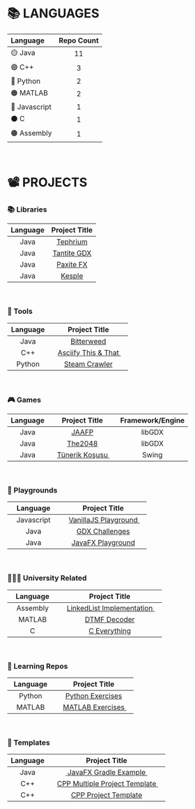 






# 📚 LANGUAGES

|    Language          |   Repo Count         |
|    :-------          |   :--------------:   |
|     🟡 Java         |         11           |
|     🟣 C++          |          3           |
|     🔵 Python       |          2           |
|     🟠 MATLAB       |          2           |
|     🔴 Javascript   |          1           |
|     ⚫ C            |          1           |
|     🟤 Assembly     |          1           |

<br>





# 📽 PROJECTS

### 📚 Libraries

|  Language          |                                          Project Title                                          |
|  :--------------:  |   :-----------------------------------------------------------------------------------------:   |
|     Java           |    <a href="https://github.com/oziris78/tephrium"> Tephrium </a>                                |
|     Java           |    <a href="https://github.com/oziris78/tantite-gdx"> Tantite GDX </a>                          |
|     Java           |    <a href="https://github.com/oziris78/paxite-fx"> Paxite FX </a>                              |
|     Java           |    <a href="https://github.com/oziris78/kesple"> Kesple </a>                                    |


<br>


### 🔨 Tools

|  Language          |                                          Project Title                                          | 
|  :--------------:  |   :-----------------------------------------------------------------------------------------:   | 
|   Java             |   <a href="https://github.com/oziris78/bitterweed"> Bitterweed </a>                             |
|  C++ | &nbsp;&nbsp; <a href="https://github.com/oziris78/asciify-this-and-that"> Asciify This & That </a> &nbsp;&nbsp; |
| &nbsp;&nbsp; Python &nbsp;&nbsp;|   <a href="https://github.com/oziris78/steam-crawler"> Steam Crawler </a>                       |


<br>


### 🎮 Games

|  Language          |                                          Project Title                          |   Framework/Engine |
|  :--------------:  |   :-------------------------------------------------------------------------:   |  :-----------: |
|     Java           |    <a href="https://github.com/oziris78/jaafp"> JAAFP </a>                      |   libGDX       |
|     Java           |    <a href="https://github.com/oziris78/the2048"> The2048 </a>                  |   libGDX       |
| &nbsp;&nbsp; Java &nbsp;&nbsp; | &nbsp;&nbsp; <a href="https://github.com/oziris78/tunerik-kosusu"> Tünerik Koşusu </a> &nbsp;&nbsp; |   Swing   |


<br>


### 🚩 Playgrounds

|  Language          |                                          Project Title                                          |
|  :--------------:  |   :-----------------------------------------------------------------------------------------:   |
|    &nbsp;&nbsp; Javascript  &nbsp;&nbsp;   | &nbsp;&nbsp;   <a href="https://github.com/oziris78/vanillajs-playground"> VanillaJS Playground </a> &nbsp;&nbsp;  |
|     Java           |    <a href="https://github.com/oziris78/gdx-challenges"> GDX Challenges </a>                    |  
|     Java           |    <a href="https://github.com/oziris78/javafx-playground"> JavaFX Playground </a>              |  


<br>


### 👨🏻‍🎓 University Related

|  Language          |                                          Project Title                                          |
|  :--------------:  |   :-----------------------------------------------------------------------------------------:   |
| &nbsp;&nbsp; Assembly &nbsp;&nbsp;  | &nbsp;&nbsp;   <a href="https://github.com/oziris78/assembly-linkedlist"> LinkedList Implementation </a> &nbsp;&nbsp; |
|    MATLAB          |  <a href="https://github.com/oziris78/dtmf-decoder"> DTMF Decoder </a>                          |
|    C               |    <a href="https://github.com/oziris78/c-everything"> C Everything </a>                        |


<br>


### 🧪 Learning Repos

|  Language          |                                          Project Title                                          |
|  :--------------:  |   :-----------------------------------------------------------------------------------------:   |
|      Python        |   <a href="https://github.com/oziris78/python-exercises"> Python Exercises </a>  |
| &nbsp;&nbsp; MATLAB &nbsp;&nbsp; |  &nbsp;&nbsp; <a href="https://github.com/oziris78/matlab-exercises"> MATLAB Exercises </a> &nbsp;&nbsp; |


<br>


### 📄 Templates

|  Language          |                                          Project Title                                                      |
|  :--------------:  |   :-----------------------------------------------------------------------------------------------------:   |
|  Java             |   &nbsp;&nbsp;<a href="https://github.com/oziris78/javafx-gradle-example"> JavaFX Gradle Example </a>&nbsp;&nbsp;                    |
| &nbsp;&nbsp; C++ &nbsp;&nbsp; | &nbsp;&nbsp; <a href="https://github.com/oziris78/cpp-multiple-project-template"> CPP Multiple Project Template </a>  &nbsp;&nbsp;  |
|   C++             |   <a href="https://github.com/oziris78/cpp-project-template"> CPP Project Template </a>                      |



<br>





